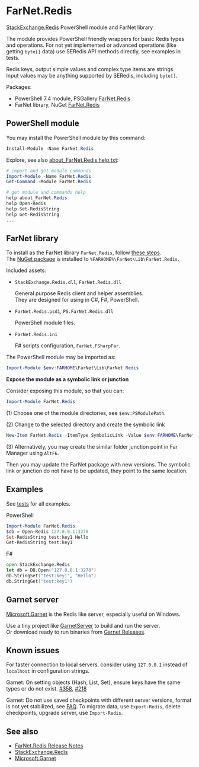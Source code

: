 [NuGet]: https://www.nuget.org/packages/FarNet.Redis
[GitHub]: https://github.com/nightroman/FarNet.Redis
[Microsoft.Garnet]: https://microsoft.github.io/garnet
[StackExchange.Redis]: https://github.com/StackExchange/StackExchange.Redis
[GarnetServer]: https://github.com/nightroman/FarNet.Redis/tree/main/src/GarnetServer

# FarNet.Redis

[StackExchange.Redis] PowerShell module and FarNet library

The module provides PowerShell friendly wrappers for basic Redis types and
operations. For not yet implemented or advanced operations (like getting
`byte[]` data) use SERedis API methods directly, see examples in tests.

Redis keys, output simple values and complex type items are strings.\
Input values may be anything supported by SERedis, including `byte[]`.

Packages:
- PowerShell 7.4 module, PSGallery [FarNet.Redis](https://www.powershellgallery.com/packages/FarNet.Redis)
- FarNet library, NuGet [FarNet.Redis](https://www.nuget.org/packages/FarNet.Redis)

## PowerShell module

You may install the PowerShell module by this command:

```powershell
Install-Module -Name FarNet.Redis
```

Explore, see also [about_FarNet.Redis.help.txt](https://github.com/nightroman/FarNet.Redis/blob/main/src/Content/about_FarNet.Redis.help.txt):

```powershell
# import and get module commands
Import-Module -Name FarNet.Redis
Get-Command -Module FarNet.Redis

# get module and commands help
help about_FarNet.Redis
help Open-Redis
help Set-RedisString
help Get-RedisString
...
```

## FarNet library

To install as the FarNet library `FarNet.Redis`, follow [these steps](https://github.com/nightroman/FarNet#readme).\
The [NuGet package](https://www.nuget.org/packages/FarNet.Redis) is installed to `%FARHOME%\FarNet\Lib\FarNet.Redis`.

Included assets:

- `StackExchange.Redis.dll`, `FarNet.Redis.dll`

    General purpose Redis client and helper assemblies.\
    They are designed for using in C#, F#, PowerShell.

- `FarNet.Redis.psd1`, `PS.FarNet.Redis.dll`

    PowerShell module files.

- `FarNet.Redis.ini`

    F# scripts configuration, `FarNet.FSharpFar`.

The PowerShell module may be imported as:

```powershell
Import-Module $env:FARHOME\FarNet\Lib\FarNet.Redis
```

**Expose the module as a symbolic link or junction**

Consider exposing this module, so that you can:

```powershell
Import-Module FarNet.Redis
```

(1) Choose one of the module directories, see `$env:PSModulePath`.

(2) Change to the selected directory and create the symbolic link

```powershell
New-Item FarNet.Redis -ItemType SymbolicLink -Value $env:FARHOME\FarNet\Lib\FarNet.Redis
```

(3) Alternatively, you may create the similar folder junction point in Far
Manager using `AltF6`.

Then you may update the FarNet package with new versions. The symbolic link or
junction do not have to be updated, they point to the same location.

## Examples

See [tests](https://github.com/nightroman/FarNet.Redis/tree/main/tests) for all examples.

PowerShell

```powershell
Import-Module FarNet.Redis
$db = Open-Redis 127.0.0.1:3278
Set-RedisString test:key1 Hello
Get-RedisString test:key1
```

F#

```fsharp
open StackExchange.Redis
let db = DB.Open("127.0.0.1:3278")
db.StringSet("test:key1", "Hello")
db.StringGet("test:key1")
```

## Garnet server

[Microsoft.Garnet] is the Redis like server, especially useful on Windows.

Use a tiny project like [GarnetServer] to build and run the server.\
Or download ready to run binaries from [Garnet Releases](https://github.com/microsoft/garnet/releases).

## Known issues

[#358]: https://github.com/microsoft/garnet/issues/358
[#218]: https://github.com/microsoft/garnet/issues/218
[FAQ]: https://microsoft.github.io/garnet/docs/welcome/faq

For faster connection to local servers, consider using `127.0.0.1` instead of `localhost` in configuration strings.

Garnet: On setting objects (Hash, List, Set), ensure keys have the same types or do not exist. [#358], [#218]

Garnet: Do not use saved checkpoints with different server versions, format is not yet stabilized, see [FAQ].
To migrate data, use `Export-Redis`, delete checkpoints, upgrade server, use `Import-Redis`.

## See also

- [FarNet.Redis Release Notes](https://github.com/nightroman/FarNet.Redis/blob/main/Release-Notes.md)
- [StackExchange.Redis]
- [Microsoft.Garnet]
